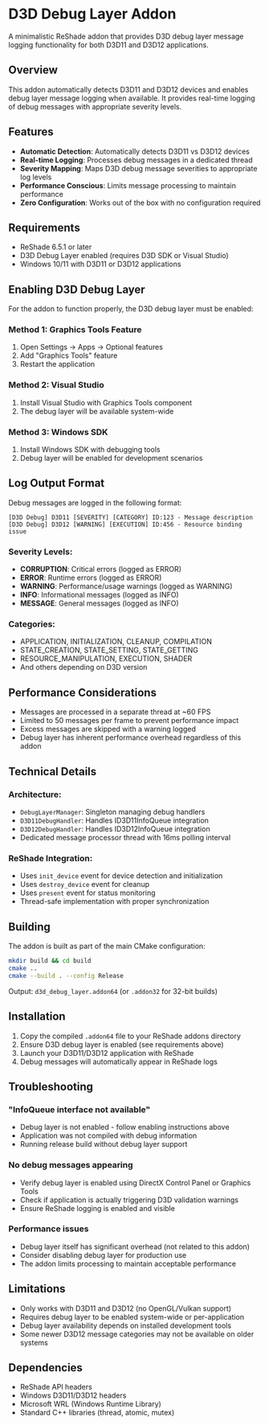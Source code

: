 # D3D Debug Layer Addon

A minimalistic ReShade addon that provides D3D debug layer message logging functionality for both D3D11 and D3D12 applications.

## Overview

This addon automatically detects D3D11 and D3D12 devices and enables debug layer message logging when available. It provides real-time logging of debug messages with appropriate severity levels.

## Features

- **Automatic Detection**: Automatically detects D3D11 vs D3D12 devices
- **Real-time Logging**: Processes debug messages in a dedicated thread
- **Severity Mapping**: Maps D3D debug message severities to appropriate log levels
- **Performance Conscious**: Limits message processing to maintain performance
- **Zero Configuration**: Works out of the box with no configuration required

## Requirements

- ReShade 6.5.1 or later
- D3D Debug Layer enabled (requires D3D SDK or Visual Studio)
- Windows 10/11 with D3D11 or D3D12 applications

## Enabling D3D Debug Layer

For the addon to function properly, the D3D debug layer must be enabled:

### Method 1: Graphics Tools Feature
1. Open Settings → Apps → Optional features
2. Add "Graphics Tools" feature
3. Restart the application

### Method 2: Visual Studio
1. Install Visual Studio with Graphics Tools component
2. The debug layer will be available system-wide

### Method 3: Windows SDK
1. Install Windows SDK with debugging tools
2. Debug layer will be enabled for development scenarios

## Log Output Format

Debug messages are logged in the following format:
```
[D3D Debug] D3D11 [SEVERITY] [CATEGORY] ID:123 - Message description
[D3D Debug] D3D12 [WARNING] [EXECUTION] ID:456 - Resource binding issue
```

### Severity Levels:
- **CORRUPTION**: Critical errors (logged as ERROR)
- **ERROR**: Runtime errors (logged as ERROR)  
- **WARNING**: Performance/usage warnings (logged as WARNING)
- **INFO**: Informational messages (logged as INFO)
- **MESSAGE**: General messages (logged as INFO)

### Categories:
- APPLICATION, INITIALIZATION, CLEANUP, COMPILATION
- STATE_CREATION, STATE_SETTING, STATE_GETTING
- RESOURCE_MANIPULATION, EXECUTION, SHADER
- And others depending on D3D version

## Performance Considerations

- Messages are processed in a separate thread at ~60 FPS
- Limited to 50 messages per frame to prevent performance impact
- Excess messages are skipped with a warning logged
- Debug layer has inherent performance overhead regardless of this addon

## Technical Details

### Architecture:
- `DebugLayerManager`: Singleton managing debug handlers
- `D3D11DebugHandler`: Handles ID3D11InfoQueue integration
- `D3D12DebugHandler`: Handles ID3D12InfoQueue integration
- Dedicated message processor thread with 16ms polling interval

### ReShade Integration:
- Uses `init_device` event for device detection and initialization
- Uses `destroy_device` event for cleanup
- Uses `present` event for status monitoring
- Thread-safe implementation with proper synchronization

## Building

The addon is built as part of the main CMake configuration:

```bash
mkdir build && cd build
cmake ..
cmake --build . --config Release
```

Output: `d3d_debug_layer.addon64` (or `.addon32` for 32-bit builds)

## Installation

1. Copy the compiled `.addon64` file to your ReShade addons directory
2. Ensure D3D debug layer is enabled (see requirements above)
3. Launch your D3D11/D3D12 application with ReShade
4. Debug messages will automatically appear in ReShade logs

## Troubleshooting

### "InfoQueue interface not available"
- Debug layer is not enabled - follow enabling instructions above
- Application was not compiled with debug information
- Running release build without debug layer support

### No debug messages appearing
- Verify debug layer is enabled using DirectX Control Panel or Graphics Tools
- Check if application is actually triggering D3D validation warnings
- Ensure ReShade logging is enabled and visible

### Performance issues
- Debug layer itself has significant overhead (not related to this addon)
- Consider disabling debug layer for production use
- The addon limits processing to maintain acceptable performance

## Limitations

- Only works with D3D11 and D3D12 (no OpenGL/Vulkan support)
- Requires debug layer to be enabled system-wide or per-application
- Debug layer availability depends on installed development tools
- Some newer D3D12 message categories may not be available on older systems

## Dependencies

- ReShade API headers
- Windows D3D11/D3D12 headers
- Microsoft WRL (Windows Runtime Library)
- Standard C++ libraries (thread, atomic, mutex)
